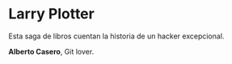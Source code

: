 # Larry Plotter

Esta saga de libros cuentan la historia de un hacker excepcional.

**Alberto Casero**, Git lover.
